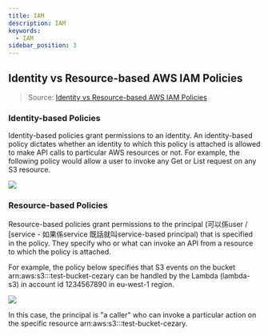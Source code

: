 ```yaml
---
title: IAM
description: IAM
keywords:
  - IAM
sidebar_position: 3
---
```



## Identity vs Resource-based AWS IAM Policies

> Source: [Identity vs Resource-based AWS IAM Policies](https://sonalake.com/latest/identity-vs-resource-based-aws-iam-policies/)

### Identity-based Policies

Identity-based policies grant permissions to an identity. An identity-based policy dictates whether an identity to which this policy is attached is allowed to make API calls to particular AWS resources or not. For example, the following policy would allow a user to invoke any Get or List request on any S3 resource.

![](/img/aws/management/identity-based-policies.png)

### Resource-based Policies

Resource-based policies grant permissions to the principal (可以係user / [service - 如果係service 既話就叫service-based principal) that is specified in the policy. They specify who or what can invoke an API from a resource to which the policy is attached.

For example, the policy below specifies that S3 events on the bucket arn:aws:s3:::test-bucket-cezary can be handled by the Lambda (lambda-s3) in account id 1234567890 in eu-west-1 region.


![](/img/aws/management/resource-based-policy.png)

In this case, the principal is "a caller" who can invoke a particular action on the specific resource arn:aws:s3:::test-bucket-cezary.